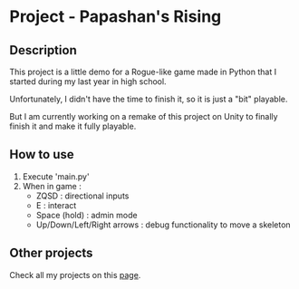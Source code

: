 # Project - Papashan's Rising

## Description
This project is a little demo for a Rogue-like game made in Python that I started during my last year in high school.

Unfortunately, I didn't have the time to finish it, so it is just a "bit" playable.  

But I am currently working on a remake of this project on Unity to finally finish it and make it fully playable.

## How to use
1) Execute 'main.py'
2) When in game :
   - ZQSD : directional inputs
   - E : interact
   - Space (hold) : admin mode
   - Up/Down/Left/Right arrows : debug functionality to move a skeleton

## Other projects
Check all my projects on this [page](https://github.com/ToxikSkrrt/Projects).
